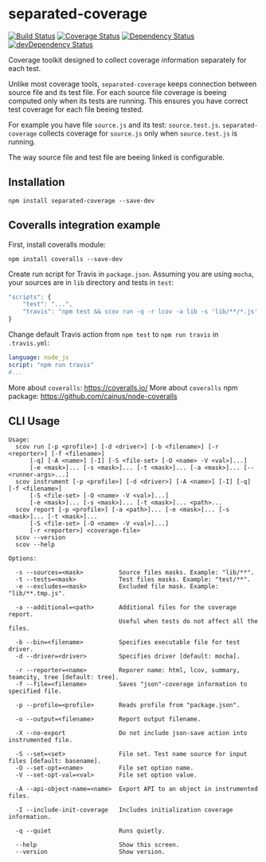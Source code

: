 # separated-coverage

[![Build Status](https://travis-ci.org/mdevils/separated-coverage.svg?branch=master)](https://travis-ci.org/mdevils/separated-coverage) [![Coverage Status](https://coveralls.io/repos/mdevils/separated-coverage/badge.png?branch=master)](https://coveralls.io/r/mdevils/separated-coverage?branch=master) [![Dependency Status](https://david-dm.org/mdevils/separated-coverage.svg)](https://david-dm.org/mdevils/separated-coverage) [![devDependency Status](https://david-dm.org/mdevils/separated-coverage/dev-status.svg)](https://david-dm.org/mdevils/separated-coverage#info=devDependencies)

Coverage toolkit designed to collect coverage information separately for each test.

Unlike most coverage tools, `separated-coverage` keeps connection between source file and its test file.
For each source file coverage is beeing computed only when its tests are running.
This ensures you have correct test coverage for each file beeing tested.

For example you have file `source.js` and its test: `source.test.js`.
`separated-coverage` collects coverage for `source.js` only when `source.test.js` is running.

The way source file and test file are beeing linked is configurable.

## Installation

```
npm install separated-coverage --save-dev
```

## Coveralls integration example

First, install coveralls module:

```
npm install coveralls --save-dev
```

Create run script for Travis in `package.json`. Assuming you are using `mocha`, your sources are in `lib` directory and tests in `test`:

```js
"scripts": {
    "test": "...",
    "travis": "npm test && scov run -q -r lcov -a lib -s 'lib/**/*.js' -a test -t 'test/**/*.js' -- lib test | coveralls"
}
```

Change default Travis action from `npm test` to `npm run travis` in `.travis.yml`:

```yaml
language: node_js
script: "npm run travis"
#...
```

More about `coveralls`: https://coveralls.io/
More about `coveralls` npm package: https://github.com/cainus/node-coveralls

## CLI Usage

```
Usage:
  scov run [-p <profile>] [-d <driver>] [-b <filename>] [-r <reporter>] [-f <filename>]
      [-q] [-A <name>] [-I] [-S <file-set> [-O <name> -V <val>]...]
      [-e <mask>]... [-s <mask>]... [-t <mask>]... [-a <mask>]... [-- <runner-args>...]
  scov instrument [-p <profile>] [-d <driver>] [-A <name>] [-I] [-q] [-f <filename>]
      [-S <file-set> [-O <name> -V <val>]...]
      [-e <mask>]... [-s <mask>]... [-t <mask>]... <path>...
  scov report [-p <profile>] [-a <path>]... [-e <mask>]... [-s <mask>]... [-t <mask>]...
      [-S <file-set> [-O <name> -V <val>]...]
      [-r <reporter>] <coverage-file>
  scov --version
  scov --help

Options:

  -s --sources=<mask>          Source files masks. Example: "lib/**".
  -t --tests=<mask>            Test files masks. Example: "test/**".
  -e --excludes=<mask>         Excluded file mask. Example: "lib/**.tmp.js".

  -a --additional=<path>       Additional files for the coverage report.
                               Useful when tests do not affect all the files.

  -b --bin=<filename>          Specifies executable file for test driver.
  -d --driver=<driver>         Specifies driver [default: mocha].

  -r --reporter=<name>         Reporer name: html, lcov, summary, teamcity, tree [default: tree].
  -f --file=<filename>         Saves "json"-coverage information to specified file.

  -p --profile=<profile>       Reads profile from "package.json".

  -o --output=<filename>       Report output filename.

  -X --no-export               Do not include json-save action into instrumented file.

  -S --set=<set>               File set. Test name source for input files [default: basename].
  -O --set-opt=<name>          File set option name.
  -V --set-opt-val=<val>       File set option value.

  -A --api-object-name=<name>  Export API to an object in instrumented files.

  -I --include-init-coverage   Includes initialization coverage information.

  -q --quiet                   Runs quietly.

  --help                       Show this screen.
  --version                    Show version.

```
